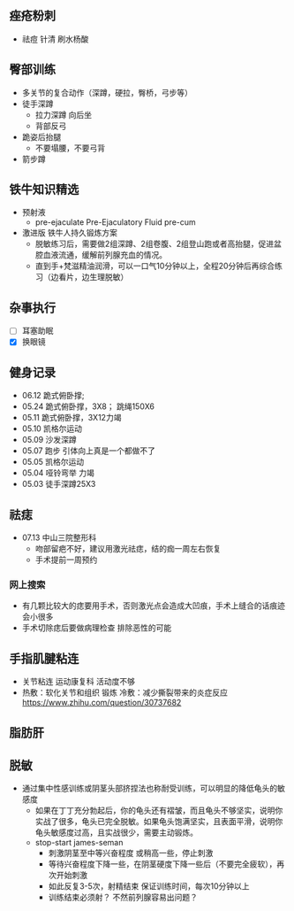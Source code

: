 

## 痤疮粉刺
+ 祛痘 针清 刷水杨酸


## 臀部训练
+ 多关节的复合动作（深蹲，硬拉，臀桥，弓步等）
+ 徒手深蹲
  + 拉力深蹲 向后坐
  + 背部反弓
+ 跪姿后抬腿
  + 不要塌腰，不要弓背
+ 箭步蹲


## 铁牛知识精选
+ 预射液 
  + pre-ejaculate Pre-Ejaculatory Fluid pre-cum
+ 激进版 铁牛人持久锻炼方案
  + 脱敏练习后，需要做2组深蹲、2组卷腹、2组登山跑或者高抬腿，促进盆腔血液流通，缓解前列腺充血的情况。
  + 直到手+梵滋精油润滑，可以一口气10分钟以上，全程20分钟后再综合练习（边看片，边生理脱敏）

## 杂事执行
- [ ] 耳塞助眠
- [x] 换眼镜

## 健身记录
+ 06.12 跪式俯卧撑;
+ 05.24 跪式俯卧撑，3X8；  跳绳150X6
+ 05.11 跪式俯卧撑，3X12力竭
+ 05.10 凯格尔运动
+ 05.09 沙发深蹲
+ 05.07 跑步 引体向上真是一个都做不了
+ 05.05 凯格尔运动
+ 05.04 哑铃弯举 力竭
+ 05.03 徒手深蹲25X3

## 祛痣
+ 07.13 中山三院整形科 
  + 吻部留疤不好，建议用激光祛痣，结的痂一周左右恢复
  + 手术提前一周预约
### 网上搜索
+ 有几颗比较大的痣要用手术，否则激光点会造成大凹痕，手术上缝合的话痕迹会小很多
+ 手术切除痣后要做病理检查 排除恶性的可能 

## 手指肌腱粘连
+ 关节粘连 运动康复科 活动度不够
+  热敷：软化关节和组织 锻炼 冷敷：减少撕裂带来的炎症反应 https://www.zhihu.com/question/30737682



## 脂肪肝


## 脱敏
+ 通过集中性感训练或阴茎头部挤捏法也称耐受训练，可以明显的降低龟头的敏感度
    + 如果在丁丁充分勃起后，你的龟头还有褶皱，而且龟头不够坚实，说明你实战了很多，龟头已完全脱敏。如果龟头饱满坚实，且表面平滑，说明你龟头敏感度过高，且实战很少，需要主动锻炼。
    + stop-start james-seman
        + 刺激阴茎至中等兴奋程度 或稍高一些，停止刺激
        + 等待兴奋程度下降一些，在阴茎硬度下降一些后（不要完全疲软），再次开始刺激
        + 如此反复3-5次，射精结束 保证训练时间，每次10分钟以上
        + 训练结束必须射？ 不然前列腺容易出问题？